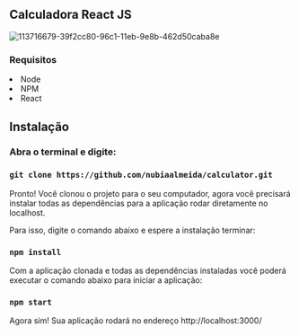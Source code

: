 ## Calculadora React JS

![113716679-39f2cc80-96c1-11eb-9e8b-462d50caba8e](https://user-images.githubusercontent.com/20421608/113771083-56126000-96f9-11eb-81ad-5236dce018af.png)

### Requisitos

<li>Node</li>
<li>NPM</li>
<li>React</li>


## Instalação

### Abra o terminal e digite:

### `git clone https://github.com/nubiaalmeida/calculator.git`
Pronto! Você clonou o projeto para o seu computador, agora você precisará instalar todas as dependências para a aplicação rodar diretamente no localhost. 

Para isso, digite o comando abaixo e espere a instalação terminar:

### `npm install`
Com a aplicação clonada e todas as dependências instaladas você poderá executar o comando abaixo para iniciar a aplicação:

### `npm start`
Agora sim! Sua aplicação rodará no endereço http://localhost:3000/

